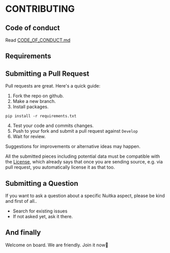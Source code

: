 # CONTRIBUTING

## Code of conduct
Read [CODE_OF_CONDUCT.md](/CODE_OF_CONDUCT.md)  

## Requirements

## Submitting a Pull Request
Pull requests are great. Here's a quick guide:

1. Fork the repo on github.  
2. Make a new branch.  
3. Install packages.  
```shell
pip install -r requirements.txt
```
4. Test your code and commits changes.
5. Push to your fork and submit a pull request against `Develop`  
6. Wait for review.  

Suggestions for improvements or alternative ideas may happen.  

All the submitted pieces including potential data must be compatible with the [License](/LICENSE), which already says that once you are sending source, e.g. via pull request, you automatically license it as that too.  

## Submitting a Question

If you want to ask a question about a specific Nuitka aspect, please be kind
and first of all..

* Search for existing issues  
* If not asked yet, ask it there.  

## And finally
Welcome on board. We are friendly. Join it now👀